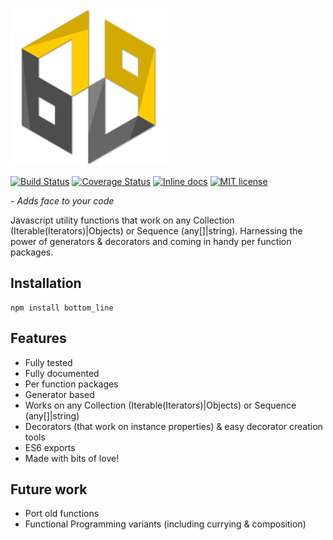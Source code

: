 <img src="https://github.com/unnoon/bottom_line/raw/master/rsc/img/bottom_line.png" width="250" height="250" />

[![Build Status](https://travis-ci.org/unnoon/bottom_line.svg?branch=dev)](https://travis-ci.org/unnoon/bottom_line?branch=dev)
[![Coverage Status](https://coveralls.io/repos/github/unnoon/bottom_line/badge.svg?branch=dev)](https://coveralls.io/github/unnoon/bottom_line?branch=dev)
[![Inline docs](http://inch-ci.org/github/unnoon/bottom_line.svg?branch=dev)](http://inch-ci.org/github/unnoon/bottom_line?branch=dev)
[![MIT license](http://img.shields.io/badge/license-MIT-brightgreen.svg)](http://opensource.org/licenses/MIT)

_- Adds face to your code_

Javascript utility functions that work on any Collection (Iterable(Iterators)|Objects) or Sequence (any[]|string). 
Harnessing the power of generators & decorators and coming in handy per function packages.

## Installation

    npm install bottom_line

## Features

- Fully tested
- Fully documented
- Per function packages
- Generator based
- Works on any Collection (Iterable(Iterators)|Objects) or Sequence (any[]|string)
- Decorators (that work on instance properties) & easy decorator creation tools
- ES6 exports
- Made with bits of love!

## Future work

- Port old functions
- Functional Programming variants (including currying & composition)


